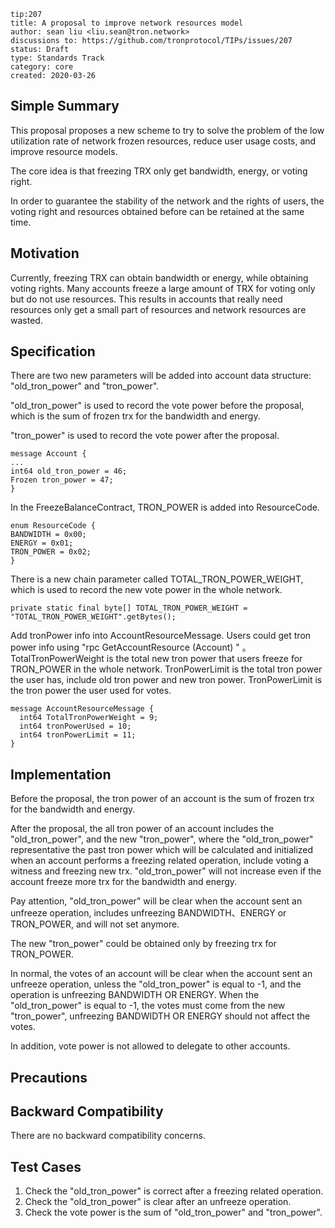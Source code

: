 ``` 
tip:207
title: A proposal to improve network resources model 
author: sean liu <liu.sean@tron.network> 
discussions to: https://github.com/tronprotocol/TIPs/issues/207
status: Draft
type: Standards Track
category: core
created: 2020-03-26
```

## Simple Summary 
This proposal proposes a new scheme to try to solve the problem of the low utilization rate of network frozen resources, 
reduce user usage costs, and improve resource models.

The core idea is that freezing TRX only get bandwidth, energy, or voting right.

In order to guarantee the stability of the network and the rights of users,
the voting right and resources obtained before can be retained at the same time.

## Motivation
Currently, freezing TRX can obtain bandwidth or energy, while obtaining voting rights. 
Many accounts freeze a large amount of TRX for voting only but do not use resources. 
This results in accounts that really need resources only get a small part of resources and network resources are wasted. 

## Specification
There are two new parameters will be added into account data structure:
"old_tron_power" and "tron_power".

"old_tron_power" is used to record the vote power before the proposal, which is the sum of frozen trx for the bandwidth and energy.

"tron_power" is used to record the vote power after the proposal.

```
message Account {
...
int64 old_tron_power = 46;
Frozen tron_power = 47;
}
```


In the FreezeBalanceContract, TRON_POWER is added into ResourceCode.
```
enum ResourceCode {
BANDWIDTH = 0x00;
ENERGY = 0x01;
TRON_POWER = 0x02;
}
```

There is a new chain parameter called TOTAL_TRON_POWER_WEIGHT, which is used to record the new vote power in the whole network.
```
private static final byte[] TOTAL_TRON_POWER_WEIGHT = "TOTAL_TRON_POWER_WEIGHT".getBytes();
```

Add tronPower info into AccountResourceMessage. Users could get tron power info using "rpc GetAccountResource (Account) " 。
TotalTronPowerWeight is the total new tron power that users freeze for TRON_POWER in the whole network.
TronPowerLimit is the total tron power the user has, include old tron power and new tron power.
TronPowerLimit is the tron power the user used for votes.

```
message AccountResourceMessage {
  int64 TotalTronPowerWeight = 9;
  int64 tronPowerUsed = 10;
  int64 tronPowerLimit = 11;
}
```

## Implementation
Before the proposal, the tron power of an account is the sum of frozen trx for the bandwidth and energy.

After the proposal, the all tron power of an account  includes the "old_tron_power", and the new "tron_power", 
where the "old_tron_power" representative the past tron power which 
will be calculated and initialized when an account performs a freezing related operation, include voting a witness and freezing new trx.
"old_tron_power" will not increase even if the account freeze more trx for the bandwidth and energy.

Pay attention, "old_tron_power" will be clear when the account sent an unfreeze operation, includes unfreezing BANDWIDTH、ENERGY or TRON_POWER, and will not set anymore.

The new "tron_power" could be obtained only by freezing trx for TRON_POWER.

In normal, the votes of an account will be clear when the account sent an unfreeze operation, unless the "old_tron_power" is equal to -1, and the operation is unfreezing BANDWIDTH OR ENERGY.
When the "old_tron_power" is equal to -1, the votes must come from the new "tron_power", unfreezing BANDWIDTH OR ENERGY should not affect the votes.

In addition, vote power is not allowed to delegate to other accounts.

## Precautions

## Backward Compatibility
There are no backward compatibility concerns.

## Test Cases
1. Check the "old_tron_power" is correct after a freezing related operation.
2. Check the "old_tron_power" is clear after an unfreeze operation.
3. Check the vote power is the sum of "old_tron_power" and "tron_power".